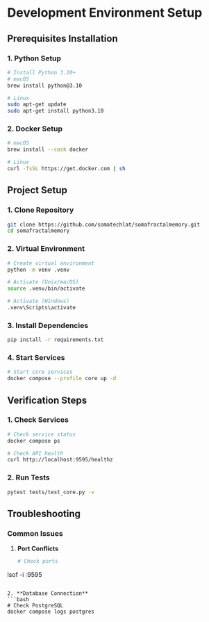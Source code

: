 # Development Environment Setup

## Prerequisites Installation

### 1. Python Setup
```bash
# Install Python 3.10+
# macOS
brew install python@3.10

# Linux
sudo apt-get update
sudo apt-get install python3.10
```

### 2. Docker Setup
```bash
# macOS
brew install --cask docker

# Linux
curl -fsSL https://get.docker.com | sh
```

## Project Setup

### 1. Clone Repository
```bash
git clone https://github.com/somatechlat/somafractalmemory.git
cd somafractalmemory
```

### 2. Virtual Environment
```bash
# Create virtual environment
python -m venv .venv

# Activate (Unix/macOS)
source .venv/bin/activate

# Activate (Windows)
.venv\Scripts\activate
```

### 3. Install Dependencies
```bash
pip install -r requirements.txt
```

### 4. Start Services
```bash
# Start core services
docker compose --profile core up -d
```

## Verification Steps

### 1. Check Services
```bash
# Check service status
docker compose ps

# Check API health
curl http://localhost:9595/healthz
```

### 2. Run Tests
```bash
pytest tests/test_core.py -v
```

## Troubleshooting

### Common Issues

1. **Port Conflicts**
   ```bash
   # Check ports
lsof -i :9595
   ```

2. **Database Connection**
   ```bash
   # Check PostgreSQL
docker compose logs postgres
   ```
